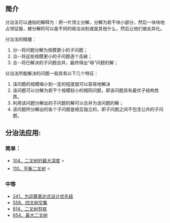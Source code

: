 ## 简介

分治法可以通俗的解释为：把一片领土分解，分解为若干块小部分，然后一块块地占领征服，被分解的可以是不同的政治派别或是其他什么，然后让他们彼此异化。

分治法的精髓：

1. 分--将问题分解为规模更小的子问题；
2. 治--将这些规模更小的子问题逐个击破；
3. 合--将已解决的子问题合并，最终得出“母”问题的解；

分治法所能解决的问题一般具有以下几个特征：

1. 该问题的规模缩小到一定的程度就可以容易地解决
2. 该问题可以分解为若干个规模较小的相同问题，即该问题具有最优子结构性质。
3. 利用该问题分解出的子问题的解可以合并为该问题的解；
4. 该问题所分解出的各个子问题是相互独立的，即子问题之间不包含公共的子问题。

## 分治法应用:

### 简单：
- [104、二叉树的最大深度](leetcode/104二叉树的最大深度_readme.md) ⭐
- [110、平衡二叉树](https://leetcode-cn.com/problems/balanced-binary-tree/) ⭐

### 中等
* [241、为运算表达式设计优先级](https://leetcode.cn/problems/different-ways-to-add-parentheses/)
* [558、四叉树交集](leetcode/558四叉树交集_readme.md)
* [814、二叉树剪枝](leetcode/814二叉树剪枝_readme.md)
* [654、最大二叉树](leetcode/654最大二叉树.md)

